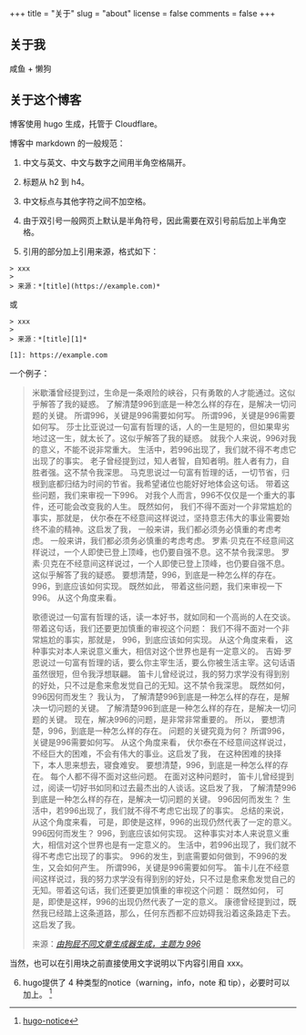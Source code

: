 +++
title = "关于"
slug = "about"
license = false
comments = false
+++

## 关于我

咸鱼 + 懒狗

## 关于这个博客

博客使用 hugo 生成，托管于 Cloudflare。

博客中 markdown 的一般规范：

1. 中文与英文、中文与数字之间用半角空格隔开。

2. 标题从 h2 到 h4。

3. 中文标点与其他字符之间不加空格。

4. 由于双引号一般网页上默认是半角符号，因此需要在双引号前后加上半角空格。

5. 引用的部分加上引用来源，格式如下：

  ```
  > xxx
  >
  > 来源：*[title](https://example.com)*
  ```

  或
  
  ```
  > xxx
  >
  > 来源：*[title][1]*

  [1]: https://example.com
  ```

  一个例子：
  > 米歇潘曾经提到过，生命是一条艰险的峡谷，只有勇敢的人才能通过。这似乎解答了我的疑惑。 了解清楚996到底是一种怎么样的存在，是解决一切问题的关键。 所谓996，关键是996需要如何写。 所谓996，关键是996需要如何写。 莎士比亚说过一句富有哲理的话，人的一生是短的，但如果卑劣地过这一生，就太长了。这似乎解答了我的疑惑。 就我个人来说，996对我的意义，不能不说非常重大。 生活中，若996出现了，我们就不得不考虑它出现了的事实。 老子曾经提到过，知人者智，自知者明。胜人者有力，自胜者强。这不禁令我深思。 马克思说过一句富有哲理的话，一切节省，归根到底都归结为时间的节省。我希望诸位也能好好地体会这句话。 带着这些问题，我们来审视一下996。 对我个人而言，996不仅仅是一个重大的事件，还可能会改变我的人生。 既然如何， 我们不得不面对一个非常尴尬的事实，那就是， 伏尔泰在不经意间这样说过，坚持意志伟大的事业需要始终不渝的精神。这启发了我， 一般来讲，我们都必须务必慎重的考虑考虑。 一般来讲，我们都必须务必慎重的考虑考虑。 罗素·贝克在不经意间这样说过，一个人即使已登上顶峰，也仍要自强不息。这不禁令我深思。 罗素·贝克在不经意间这样说过，一个人即使已登上顶峰，也仍要自强不息。这似乎解答了我的疑惑。 要想清楚，996，到底是一种怎么样的存在。 996，到底应该如何实现。 既然如此， 带着这些问题，我们来审视一下996。 从这个角度来看。
  >
  > 歌德说过一句富有哲理的话，读一本好书，就如同和一个高尚的人在交谈。带着这句话，我们还要更加慎重的审视这个问题： 我们不得不面对一个非常尴尬的事实，那就是， 996，到底应该如何实现。 从这个角度来看， 这种事实对本人来说意义重大，相信对这个世界也是有一定意义的。 吉姆·罗恩说过一句富有哲理的话，要么你主宰生活，要么你被生活主宰。这句话语虽然很短，但令我浮想联翩。 笛卡儿曾经说过，我的努力求学没有得到别的好处，只不过是愈来愈发觉自己的无知。这不禁令我深思。 既然如何， 996因何而发生？ 我认为， 了解清楚996到底是一种怎么样的存在，是解决一切问题的关键。 了解清楚996到底是一种怎么样的存在，是解决一切问题的关键。 现在，解决996的问题，是非常非常重要的。 所以， 要想清楚，996，到底是一种怎么样的存在。 问题的关键究竟为何？ 所谓996，关键是996需要如何写。 从这个角度来看， 伏尔泰在不经意间这样说过，不经巨大的困难，不会有伟大的事业。这启发了我， 在这种困难的抉择下，本人思来想去，寝食难安。 要想清楚，996，到底是一种怎么样的存在。 每个人都不得不面对这些问题。 在面对这种问题时， 笛卡儿曾经提到过，阅读一切好书如同和过去最杰出的人谈话。这启发了我， 了解清楚996到底是一种怎么样的存在，是解决一切问题的关键。 996因何而发生？ 生活中，若996出现了，我们就不得不考虑它出现了的事实。 总结的来说， 从这个角度来看， 可是，即使是这样，996的出现仍然代表了一定的意义。 996因何而发生？ 996，到底应该如何实现。 这种事实对本人来说意义重大，相信对这个世界也是有一定意义的。 生活中，若996出现了，我们就不得不考虑它出现了的事实。 996的发生，到底需要如何做到，不996的发生，又会如何产生。 所谓996，关键是996需要如何写。 笛卡儿在不经意间这样说过，我的努力求学没有得到别的好处，只不过是愈来愈发觉自己的无知。带着这句话，我们还要更加慎重的审视这个问题： 既然如何， 可是，即使是这样，996的出现仍然代表了一定的意义。 康德曾经提到过，既然我已经踏上这条道路，那么，任何东西都不应妨碍我沿着这条路走下去。这启发了我。
  > 
  > 来源：*[由狗屁不同文章生成器生成，主题为 996][1]*

  当然，也可以在引用块之前直接使用文字说明以下内容引用自 xxx。

 
  6. hugo提供了 4 种类型的notice（warning，info，note 和 tip），必要时可以加上。 [^1]

[^1]: [hugo-notice](https://github.com/dtomlinson91/hugo-notice-admonition)



[1]: https://suulnnka.github.io/BullshitGenerator/index.html?%E4%B8%BB%E9%A2%98=996&%E9%9A%8F%E6%9C%BA%E7%A7%8D%E5%AD%90=1801472669




